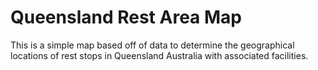 # Queensland Rest Area Map
This is a simple map based off of data to determine the geographical locations of rest stops in Queensland Australia with associated facilities.
